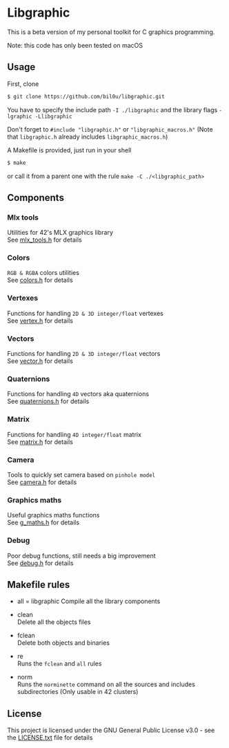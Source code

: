 # Libgraphic

This is a beta version of my personal toolkit for C graphics programming.  

Note: this code has only been tested on macOS  

## Usage

First, clone
```sh
$ git clone https://github.com/bil0u/libgraphic.git
```

You have to specify the include path `-I ./libgraphic` and the library flags `-lgraphic -Llibgraphic`  

Don't forget to `#include "libgraphic.h"` or `"libgraphic_macros.h"`
(Note that `libgraphic.h` already includes `libgraphic_macros.h`)  

A Makefile is provided, just run in your shell
```sh
$ make
```
or call it from a parent one with the rule `make -C ./<libgraphic_path>`

## Components

### Mlx tools
Utilities for 42's MLX graphics library  
See [mlx_tools.h](mlx_tools/includes/mlx_tools.h) for details  

### Colors
`RGB & RGBA` colors utilities  
See [colors.h](colors/includes/colors.h) for details  

### Vertexes
Functions for handling `2D & 3D integer/float` vertexes  
See [vertex.h](vertex/includes/vertex.h) for details  

### Vectors
Functions for handling `2D & 3D integer/float` vectors  
See [vector.h](vector/includes/vector.h) for details  

### Quaternions
Functions for handling `4D` vectors aka quaternions  
See [quaternions.h](quaternions/includes/quaternions.h) for details  

### Matrix
Functions for handling `4D integer/float` matrix  
See [matrix.h](matrix/includes/matrix.h) for details  

### Camera
Tools to quickly set camera based on `pinhole model`  
See [camera.h](camera/includes/camera.h) for details  

### Graphics maths
Useful graphics maths functions  
See [g_maths.h](g_maths/includes/g_maths.h) for details  

### Debug
Poor debug functions, still needs a big improvement  
See [debug.h](debug/includes/debug.h) for details  

## Makefile rules

* all = libgraphic
   Compile all the library components  

* clean  
   Delete all the objects files  

* fclean  
   Delete both objects and binaries  

* re  
   Runs the `fclean` and `all` rules  

* norm  
   Runs the `norminette` command on all the sources and includes subdirectories (Only usable in 42 clusters)  

## License

This project is licensed under the GNU General Public License v3.0 - see the [LICENSE.txt](LICENSE.txt) file for details
